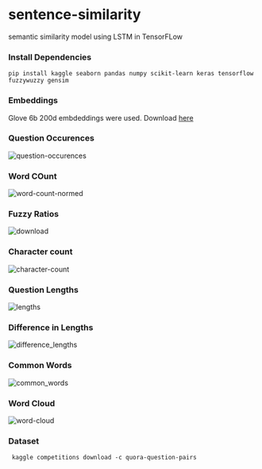 # sentence-similarity
semantic similarity model using LSTM in TensorFLow

### Install Dependencies
```pip install kaggle seaborn pandas numpy scikit-learn keras tensorflow fuzzywuzzy gensim ```

### Embeddings
Glove 6b 200d embdeddings were used. Download [here](https://nlp.stanford.edu/projects/glove/)

### Question Occurences
![question-occurences](https://github.com/parvpareek/sentence-similarity/assets/26191530/aed9fc34-85e0-4554-b9d7-cca5b4d1f55e)

### Word COunt
![word-count-normed](https://github.com/parvpareek/sentence-similarity/assets/26191530/3fab40b5-45a1-4f85-9e99-17fdb589ffcb)

### Fuzzy Ratios
![download](https://github.com/parvpareek/sentence-similarity/assets/26191530/13f4a85e-9088-4d11-87c5-c955ded992f2)


### Character count
![character-count](https://github.com/parvpareek/sentence-similarity/assets/26191530/1379aff2-0ebe-49d5-a244-d89b7b2ea2a8)

### Question Lengths
![lengths](https://github.com/parvpareek/sentence-similarity/assets/26191530/a5e4292b-b9d7-4560-a72f-e9291ff5d2e4)

### Difference in Lengths 
![difference_lengths](https://github.com/parvpareek/sentence-similarity/assets/26191530/958e69c0-d7af-4830-88e1-e20c8d291fc5)

### Common Words
![common_words](https://github.com/parvpareek/sentence-similarity/assets/26191530/b850eb6f-19e8-4685-a6b4-d9916de2d751)

### Word Cloud
![word-cloud](https://github.com/parvpareek/sentence-similarity/assets/26191530/68598ac4-fedf-44ab-a8ab-a5037e318419)

### Dataset
``` kaggle competitions download -c quora-question-pairs```
